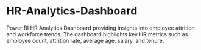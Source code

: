 # HR-Analytics-Dashboard
Power BI HR Analytics Dashboard providing insights into employee attrition and workforce trends. The dashboard highlights key HR metrics such as employee count, attrition rate, average age, salary, and tenure.
